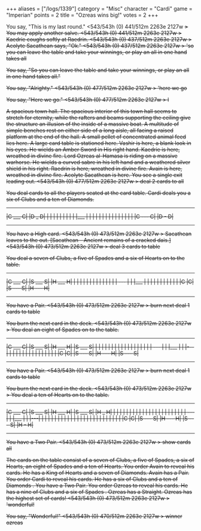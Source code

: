 +++
aliases = ["/logs/1339"]
category = "Misc"
character = "Cardi"
game = "Imperian"
points = 2
title = "Ozreas wins big!"
votes = 2
+++

You say, "This is my last round."
<543/543h (0) 441/512m 2263e 2127w <eb> <s> <bd>> 
You may apply another salve.
<543/543h (0) 441/512m 2263e 2127w <eb> <bd>> 
Kaedrie coughs softly at Raedrin.
<543/543h (0) 437/512m 2263e 2127w <eb> <bd>> 
Acolyte Sacathean says, "Ok."
<543/543h (0) 437/512m 2263e 2127w <eb> <bd>> 'so you can leave the table and take your winnings, or play an all in one hand takes all

You say, "So you can leave the table and take your winnings, or play an all in 
one hand takes all."

You say, "Alrighty."
<543/543h (0) 477/512m 2263e 2127w <eb> <bd>> 'here we go

You say, "Here we go."
<543/543h (0) 477/512m 2263e 2127w <eb> <bd>> l

A spacious town hall.
The spacious interior of this town hall seems to stretch for eternity, while the
rafters and beams supporting the ceiling give the structure an illusion of the 
inside of a massive boat. A multitude of simple benches rest on either side of a
long aisle, all facing a raised platform at the end of the hall. A small pellet 
of concentrated animal feed lies here. A large card table is stationed here. 
Vashir is here, a blank look in his eyes. He wields an Amber Sword in His right 
hand. Kaedrie is here, wreathed in divine fire. Lord Ozreas al-Hamasa is riding 
on a massive warhorse. He wields a curved sabre in his left hand and a weathered
silver shield in his right. Raedrin is here, wreathed in divine fire. Avain is 
here, wreathed in divine fire. Acolyte Sacathean is here.
You see a single exit leading out.
<543/543h (0) 477/512m 2263e 2127w <eb> <bd>> deal 2 cards to all

You deal cards to all the players seated at the card table.
Cardi deals you a six of Clubs and a ten of Diamonds.
 _______   _______
|C ___ C| |D   _ D|
| |     | | | | | |
| |___  | | | | | |
| |   | | | | | | |
|C --- C| |D   - D|
 -------   -------
You have a High card.
<543/543h (0) 473/512m 2263e 2127w <eb> <bd>> 
Sacathean leaves to the out.
[Sacathean - Ancient remains of a cracked dais.]
<543/543h (0) 473/512m 2263e 2127w <eb> <bd>> deal 3 cards to table

You deal a seven of Clubs, a five of Spades and a six of Hearts on to the table.
 _______   _______   _______
|C ___ C| |S ___ S| |H ___ H|
| |   | | | |     | | |     |
|     | | |  ---  | | |___  |
|     | | |     | | | |   | |
|C    |C| |S --- S| |H --- H|
 -------   -------   -------
You have a Pair.
<543/543h (0) 473/512m 2263e 2127w <eb> <bd>> burn next
deal 1 cards to table

You burn the next card in the deck.
<543/543h (0) 473/512m 2263e 2127w <eb> <bd>> 
You deal an eight of Spades on to the table.
 _______   _______   _______   _______
|C ___ C| |S ___ S| |H ___ H| |S ___ S|
| |   | | | |     | | |     | | |   | |
|     | | |  ---  | | |___  | | |---| |
|     | | |     | | | |   | | | |   | |
|C    |C| |S --- S| |H --- H| |S --- S|
 -------   -------   -------   -------
You have a Pair.
<543/543h (0) 473/512m 2263e 2127w <eb> <bd>> burn next
deal 1 cards to table

You burn the next card in the deck.
<543/543h (0) 473/512m 2263e 2127w <eb> <bd>> 
You deal a ten of Hearts on to the table.
 _______   _______   _______   _______   _______
|C ___ C| |S ___ S| |H ___ H| |S ___ S| |H   _ H|
| |   | | | |     | | |     | | |   | | | | | | |
|     | | |  ---  | | |___  | | |---| | | | | | |
|     | | |     | | | |   | | | |   | | | | | | |
|C    |C| |S --- S| |H --- H| |S --- S| |H   - H|
 -------   -------   -------   -------   -------
You have a Two Pair.
<543/543h (0) 473/512m 2263e 2127w <eb> <bd>> show cards all

The cards on the table consist of a seven of Clubs, a five of Spades, a six of 
Hearts, an eight of Spades and a ten of Hearts.
You order Avain to reveal his cards. He has a King of Hearts and a seven of 
Diamonds.
Avain has a Pair.
You order Cardi to reveal his cards. He has a six of Clubs and a ten of Diamonds
.
You have a Two Pair.
You order Ozreas to reveal his cards. He has a nine of Clubs and a six of Spades
.
Ozreas has a Straight.
Ozreas has the highest set of cards!
<543/543h (0) 473/512m 2263e 2127w <eb> <bd>> 'wonderful!

You say, "Wonderful!"
<543/543h (0) 470/512m 2263e 2127w <eb> <bd>> winner ozreas

